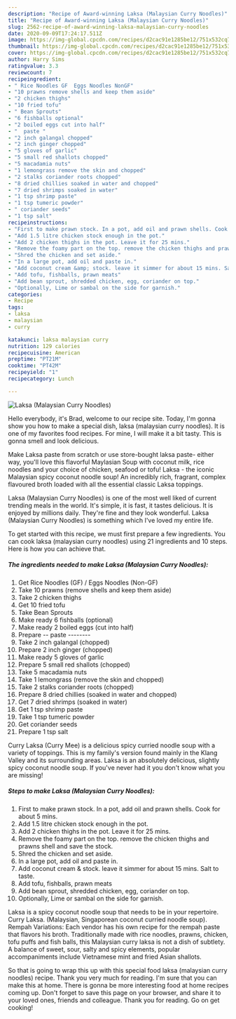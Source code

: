 ```yaml
---
description: "Recipe of Award-winning Laksa (Malaysian Curry Noodles)"
title: "Recipe of Award-winning Laksa (Malaysian Curry Noodles)"
slug: 2562-recipe-of-award-winning-laksa-malaysian-curry-noodles
date: 2020-09-09T17:24:17.511Z
image: https://img-global.cpcdn.com/recipes/d2cac91e1285be12/751x532cq70/laksa-malaysian-curry-noodles-recipe-main-photo.jpg
thumbnail: https://img-global.cpcdn.com/recipes/d2cac91e1285be12/751x532cq70/laksa-malaysian-curry-noodles-recipe-main-photo.jpg
cover: https://img-global.cpcdn.com/recipes/d2cac91e1285be12/751x532cq70/laksa-malaysian-curry-noodles-recipe-main-photo.jpg
author: Harry Sims
ratingvalue: 3.3
reviewcount: 7
recipeingredient:
- " Rice Noodles GF  Eggs Noodles NonGF"
- "10 prawns remove shells and keep them aside"
- "2 chicken thighs"
- "10 fried tofu"
- " Bean Sprouts"
- "6 fishballs optional"
- "2 boiled eggs cut into half"
- "  paste "
- "2 inch galangal chopped"
- "2 inch ginger chopped"
- "5 gloves of garlic"
- "5 small red shallots chopped"
- "5 macadamia nuts"
- "1 lemongrass remove the skin and chopped"
- "2 stalks coriander roots chopped"
- "8 dried chillies soaked in water and chopped"
- "7 dried shrimps soaked in water"
- "1 tsp shrimp paste"
- "1 tsp tumeric powder"
- " coriander seeds"
- "1 tsp salt"
recipeinstructions:
- "First to make prawn stock. In a pot, add oil and prawn shells. Cook for about 5 mins."
- "Add 1.5 litre chicken stock enough in the pot."
- "Add 2 chicken thighs in the pot. Leave it for 25 mins."
- "Remove the foamy part on the top. remove the chicken thighs and prawns shell and save the stock."
- "Shred the chicken and set aside."
- "In a large pot, add oil and paste in."
- "Add coconut cream &amp; stock. leave it simmer for about 15 mins. Salt to taste."
- "Add tofu, fishballs, prawn meats"
- "Add bean sprout, shredded chicken, egg, coriander on top."
- "Optionally, Lime or sambal on the side for garnish."
categories:
- Recipe
tags:
- laksa
- malaysian
- curry

katakunci: laksa malaysian curry 
nutrition: 129 calories
recipecuisine: American
preptime: "PT21M"
cooktime: "PT42M"
recipeyield: "1"
recipecategory: Lunch

---
```



![Laksa (Malaysian Curry Noodles)](https://img-global.cpcdn.com/recipes/d2cac91e1285be12/751x532cq70/laksa-malaysian-curry-noodles-recipe-main-photo.jpg)

Hello everybody, it's Brad, welcome to our recipe site. Today, I'm gonna show you how to make a special dish, laksa (malaysian curry noodles). It is one of my favorites food recipes. For mine, I will make it a bit tasty. This is gonna smell and look delicious.

Make Laksa paste from scratch or use store-bought laksa paste- either way, you&#39;ll love this flavorful Maylasian Soup with coconut milk, rice noodles and your choice of chicken, seafood or tofu! Laksa - the iconic Malaysian spicy coconut noodle soup! An incredibly rich, fragrant, complex flavoured broth loaded with all the essential classic Laksa toppings.

Laksa (Malaysian Curry Noodles) is one of the most well liked of current trending meals in the world. It's simple, it is fast, it tastes delicious. It is enjoyed by millions daily. They're fine and they look wonderful. Laksa (Malaysian Curry Noodles) is something which I've loved my entire life.


To get started with this recipe, we must first prepare a few ingredients. You can cook laksa (malaysian curry noodles) using 21 ingredients and 10 steps. Here is how you can achieve that.

<!--inarticleads1-->

##### The ingredients needed to make Laksa (Malaysian Curry Noodles):

1. Get  Rice Noodles (GF) / Eggs Noodles (Non-GF)
1. Take 10 prawns (remove shells and keep them aside)
1. Take 2 chicken thighs
1. Get 10 fried tofu
1. Take  Bean Sprouts
1. Make ready 6 fishballs (optional)
1. Make ready 2 boiled eggs (cut into half)
1. Prepare  -- paste --------
1. Take 2 inch galangal (chopped)
1. Prepare 2 inch ginger (chopped)
1. Make ready 5 gloves of garlic
1. Prepare 5 small red shallots (chopped)
1. Take 5 macadamia nuts
1. Take 1 lemongrass (remove the skin and chopped)
1. Take 2 stalks coriander roots (chopped)
1. Prepare 8 dried chillies (soaked in water and chopped)
1. Get 7 dried shrimps (soaked in water)
1. Get 1 tsp shrimp paste
1. Take 1 tsp tumeric powder
1. Get  coriander seeds
1. Prepare 1 tsp salt


Curry Laksa (Curry Mee) is a delicious spicy curried noodle soup with a variety of toppings. This is my family&#39;s version found mainly in the Klang Valley and its surrounding areas. Laksa is an absolutely delicious, slightly spicy coconut noodle soup. If you&#39;ve never had it you don&#39;t know what you are missing! 

<!--inarticleads2-->

##### Steps to make Laksa (Malaysian Curry Noodles):

1. First to make prawn stock. In a pot, add oil and prawn shells. Cook for about 5 mins.
1. Add 1.5 litre chicken stock enough in the pot.
1. Add 2 chicken thighs in the pot. Leave it for 25 mins.
1. Remove the foamy part on the top. remove the chicken thighs and prawns shell and save the stock.
1. Shred the chicken and set aside.
1. In a large pot, add oil and paste in.
1. Add coconut cream &amp; stock. leave it simmer for about 15 mins. Salt to taste.
1. Add tofu, fishballs, prawn meats
1. Add bean sprout, shredded chicken, egg, coriander on top.
1. Optionally, Lime or sambal on the side for garnish.


Laksa is a spicy coconut noodle soup that needs to be in your repertoire. Curry Laksa. (Malaysian, Singaporean coconut curried noodle soup). Rempah Variations: Each vendor has his own recipe for the rempah paste that flavors his broth. Traditionally made with rice noodles, prawns, chicken, tofu puffs and fish balls, this Malaysian curry laksa is not a dish of subtlety. A balance of sweet, sour, salty and spicy elements, popular accompaniments include Vietnamese mint and fried Asian shallots. 

So that is going to wrap this up with this special food laksa (malaysian curry noodles) recipe. Thank you very much for reading. I'm sure that you can make this at home. There is gonna be more interesting food at home recipes coming up. Don't forget to save this page on your browser, and share it to your loved ones, friends and colleague. Thank you for reading. Go on get cooking!
